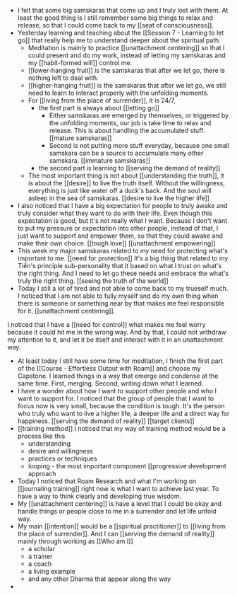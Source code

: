- I felt that some big samskaras that come up and I truly lost with them. At least the good thing is I still remember some big things to relax and release, so that I could come back to my [[seat of consciousness]].
- Yesterday learning and teaching about the [[Session 7 - Learning to let go]] that really help me to understand deeper about the spiritual path.
    - Meditation is mainly to practice [[unattachment centering]] so that I could present and do my work, instead of letting my samskaras and my [[habit-formed will]] control me.
    - [[lower-hanging fruit]] is the samskaras that after we let go, there is nothing left to deal with.
    - [[higher-hanging fruit]] is the samskaras that after we let go, we still need to learn to interact properly with the unfolding moments.
    - For [[living from the place of surrender]], it is 24/7, 
        - the first part is always about [[letting go]]
            - Either samskaras are emerged by themselves, or triggered by the unfolding moments, our job is take time to relax and release. This is about handling the accumulated stuff. [[mature samskaras]]
            - Second is not putting more stuff everyday, because one small samskara can be a source to accumulate many other samskara. [[immature samskaras]]
        - the second part is learning to [[serving the demand of reality]]
    - The most important thing is not about [[understanding the truth]], it is about the [[desire]] to live the truth itself. Without the willingness, everything is just like water off a duck's back. And the soul will asleep in the sea of samskaras. [[desire to live the higher life]]
- I also noticed that I have a big expectation for people to truly awake and truly consider what they want to do with their life. Even though this expectation is good, but it's not really what I want. Because I don't want to put my pressure or expectation into other people, instead of that, I just want to support and empower them, so that they could awake and make their own choice. [[tough love]] [[unattachment empowering]] 
- This week my major samskaras related to my need for protecting what's important to me. [[need for protection]] It's a big thing that related to my Tiến's principle sub-personality that it based on what I trust on what's the right thing. And I need to let go these needs and embrace the what's truly the right thing. [[seeing the truth of the world]]
- Today I still a lot of tired and not able to come back to my trueself much. I noticed that I am not able to fully myself and do my own thing when there is someone or something near by that makes me feel responsible for it. [[unattachment centering]].

I noticed that I have a [[need for control]] what makes me feel worry because it could hit me in the wrong way. And by that, I could not withdraw my attention to it, and let it be itself and interact with it in an unattachment way. 
- At least today I still have some time for meditation, I finish the first part of the [[Course - Effortless Output with Roam]] and choose my Capstone. I learned things in a way that emerge and condense at the same time. First, merging. Second, writing down what I learned.
- I have a wonder about how I want to support other people and who I want to support for. I noticed that the group of people that I want to focus now is very small, because the condition is tough. It's the person who truly who want to live a higher life, a deeper life and a direct way for happiness. [[serving the demand of reality]] [[target clients]]
- [[training method]] I noticed that my way of training method would be a process like this
    - understanding
    - desire and willingness
    - practices or techniques
    - looping - the most important component [[progressive development approach
- Today I noticed that Roam Research and what I'm working on [[journaling training]] right now is what I want to achieve last year. To have a way to think clearly and developing true wisdom.
- My [[unattachment centering]] is have a level that I could be okay and handle things or people close to me in a surrender and let life unfold way.
- My main [[intention]] would be a [[spiritual practitioner]] to [[living from the place of surrender]]. And I can [[serving the demand of reality]] mainly through working as [[Who am I]]
    - a scholar
    - a trainer
    - a coach
    - a living example
    - and any other Dharma that appear along the way
- 
